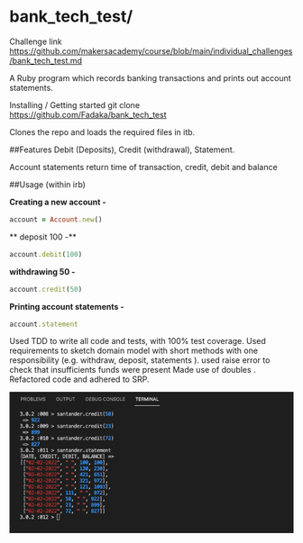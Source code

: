 # bank_tech_test/
Challenge link
https://github.com/makersacademy/course/blob/main/individual_challenges/bank_tech_test.md

A Ruby program which records banking transactions and prints out account statements.

Installing / Getting started
git clone https://github.com/Fadaka/bank_tech_test

Clones the repo and loads the required files in itb.

##Features
Debit (Deposits), Credit (withdrawal), Statement.

Account statements return time of transaction, credit, debit and balance

##Usage (within irb)

**Creating a new account -**

``` ruby
account = Account.new()
```

** deposit 100 -**

``` ruby
account.debit(100)
 ```

**withdrawing 50 -**

```ruby
account.credit(50) 
```

**Printing account statements -**

```ruby
account.statement 
```

Used TDD to write all code and tests,  with 100% test coverage.
Used requirements to sketch domain model with short methods with one responsibility (e.g. withdraw, deposit, statements ).
used raise error to check that insufficients funds were present
Made use of doubles .
Refactored code and adhered to SRP.

![alt text](https://github.com/Fadaka/bank_tech_test/blob/main/Screenshot%202022-02-02%20at%2007.57.05.png)
